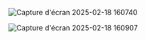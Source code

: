 
![Capture d'écran 2025-02-18 160740](https://github.com/user-attachments/assets/1ad80f69-88a4-421c-b8d2-e76deee35a7d)

![Capture d'écran 2025-02-18 160907](https://github.com/user-attachments/assets/1df81b17-c188-4a88-87b7-8fab85f5a6ee)

